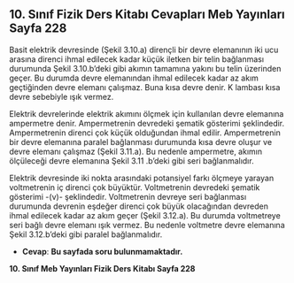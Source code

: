## 10. Sınıf Fizik Ders Kitabı Cevapları Meb Yayınları Sayfa 228

Basit elektrik devresinde (Şekil 3.10.a) dirençli bir devre elemanının iki ucu arasına direnci ihmal edilecek kadar küçük iletken bir telin bağlanması durumunda Şekil 3.10.b’deki gibi akımın tamamına yakını bu telin üzerinden geçer. Bu durumda devre elemanından ihmal edilecek kadar az akım geçtiğinden devre elemanı çalışmaz. Buna kısa devre denir. K lambası kısa devre sebebiyle ışık vermez.

Elektrik devrelerinde elektrik akımını ölçmek için kullanılan devre elemanına ampermetre denir. Ampermetrenin devredeki şematik gösterimi şeklindedir. Ampermetrenin direnci çok küçük olduğundan ihmal edilir. Ampermetrenin bir devre elemanına paralel bağlanması durumunda kısa devre oluşur ve devre elemanı çalışmaz (Şekil 3.11.a). Bu nedenle ampermetre, akımın ölçüleceği devre elemanına Şekil 3.11 .b’deki gibi seri bağlanmalıdır.

Elektrik devresinde iki nokta arasındaki potansiyel farkı ölçmeye yarayan voltmetrenin iç direnci çok büyüktür. Voltmetrenin devredeki şematik gösterimi -(v)- şeklindedir. Voltmetrenin devreye seri bağlanması durumunda devrenin eşdeğer direnci çok büyük olacağından devreden ihmal edilecek kadar az akım geçer (Şekil 3.12.a). Bu durumda voltmetreye seri bağlı devre elemanı ışık vermez. Bu nedenle voltmetre devre elemanına Şekil 3.12.b’deki gibi paralel bağlanmalıdır.

* **Cevap**: **Bu sayfada soru bulunmamaktadır.**

**10. Sınıf Meb Yayınları Fizik Ders Kitabı Sayfa 228**